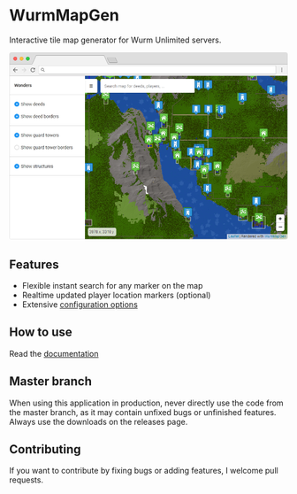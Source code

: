 # WurmMapGen
Interactive tile map generator for Wurm Unlimited servers.

![Screenshot](screenshot.png)

## Features
- Flexible instant search for any marker on the map
- Realtime updated player location markers (optional)
- Extensive [configuration options](https://github.com/woubuc/WurmMapGen/wiki/Configuration)

## How to use
Read the [documentation](https://github.com/woubuc/WurmMapGen/wiki)

## Master branch
When using this application in production, never directly use the code
from the master branch, as it may contain unfixed bugs or unfinished
features. Always use the downloads on the releases page.

## Contributing
If you want to contribute by fixing bugs or adding features, I welcome
pull requests.
